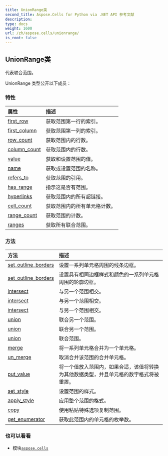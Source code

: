 ```yaml
---
title: UnionRange类
second_title: Aspose.Cells for Python via .NET API 参考文献
description:
type: docs
weight: 1600
url: /zh/aspose.cells/unionrange/
is_root: false
---
```

## UnionRange类
代表联合范围。



UnionRange 类型公开以下成员：

### 特性
|属性|描述|
| :- | :- |
| [first_row](/cells/python-net/zh/aspose.cells/unionrange/first_row) |获取范围第一行的索引。|
| [first_column](/cells/python-net/zh/aspose.cells/unionrange/first_column) |获取范围第一列的索引。|
| [row_count](/cells/python-net/zh/aspose.cells/unionrange/row_count) |获取范围内的行数。|
| [column_count](/cells/python-net/zh/aspose.cells/unionrange/column_count) |获取范围内的行数。|
| [value](/cells/python-net/zh/aspose.cells/unionrange/value) |获取和设置范围的值。|
| [name](/cells/python-net/zh/aspose.cells/unionrange/name) |获取或设置范围的名称。|
| [refers_to](/cells/python-net/zh/aspose.cells/unionrange/refers_to) |获取范围的引用。|
| [has_range](/cells/python-net/zh/aspose.cells/unionrange/has_range) |指示这是否有范围。|
| [hyperlinks](/cells/python-net/zh/aspose.cells/unionrange/hyperlinks) |获取范围内的所有超链接。|
| [cell_count](/cells/python-net/zh/aspose.cells/unionrange/cell_count) |获取范围内的所有单元格计数。|
| [range_count](/cells/python-net/zh/aspose.cells/unionrange/range_count) |获取范围的计数。|
| [ranges](/cells/python-net/zh/aspose.cells/unionrange/ranges) |获取所有联合范围。|


### 方法
|方法|描述|
| :- | :- |
| [set_outline_borders](/cells/python-net/zh/aspose.cells/unionrange/set_outline_borders/#list-aspose.pydrawing.Color[]) |设置一系列单元格周围的线条边框。|
| [set_outline_borders](/cells/python-net/zh/aspose.cells/unionrange/set_outline_borders/#aspose.cells.CellBorderType-aspose.pydrawing.Color) |设置具有相同边框样式和颜色的一系列单元格周围的轮廓边框。|
| [intersect](/cells/python-net/zh/aspose.cells/unionrange/intersect/#str) |与另一个范围相交。|
| [intersect](/cells/python-net/zh/aspose.cells/unionrange/intersect/#aspose.cells.UnionRange) |与另一个范围相交。|
| [intersect](/cells/python-net/zh/aspose.cells/unionrange/intersect/#list) |与另一个范围相交。|
| [union](/cells/python-net/zh/aspose.cells/unionrange/union/#str) |联合另一个范围。|
| [union](/cells/python-net/zh/aspose.cells/unionrange/union/#aspose.cells.UnionRange) |联合另一个范围。|
| [union](/cells/python-net/zh/aspose.cells/unionrange/union/#list) |联合范围。|
| [merge](/cells/python-net/zh/aspose.cells/unionrange/merge/#) |将一系列单元格合并为一个单元格。|
| [un_merge](/cells/python-net/zh/aspose.cells/unionrange/un_merge/#) |取消合并该范围的合并单元格。|
| [put_value](/cells/python-net/zh/aspose.cells/unionrange/put_value/#str-bool-bool) |将一个值放入范围内，如果合适，该值将转换为其他数据类型，并且单元格的数字格式将被重置。|
| [set_style](/cells/python-net/zh/aspose.cells/unionrange/set_style/#aspose.cells.Style) |设置范围的样式。|
| [apply_style](/cells/python-net/zh/aspose.cells/unionrange/apply_style/#aspose.cells.Style-aspose.cells.StyleFlag) |应用整个范围的格式。|
| [copy](/cells/python-net/zh/aspose.cells/unionrange/copy/#aspose.cells.UnionRange-aspose.cells.PasteOptions) |使用粘贴特殊选项复制范围。|
| [get_enumerator](/cells/python-net/zh/aspose.cells/unionrange/get_enumerator/#) |获取此范围内的单元格的枚举数。|



### 也可以看看
* 模块[`aspose.cells`](..)
